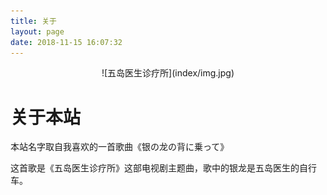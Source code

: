 ```yaml
---
title: 关于
layout: page
date: 2018-11-15 16:07:32
---
```


<div style="text-align: center;">
![五岛医生诊疗所](index/img.jpg)
</div>

# 关于本站

本站名字取自我喜欢的一首歌曲《银の龙の背に乗って》

这首歌是《五岛医生诊疗所》这部电视剧主题曲，歌中的银龙是五岛医生的自行车。
